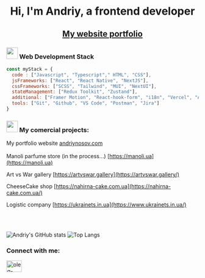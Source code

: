 <h1 align="center">Hi, I'm Andriy, a frontend developer</h1>
<h2 align="center"><a href="https://andriynosov.com/" target="_blank" rel="noreferrer">My website portfolio</a></h2>


### <img src="https://media.giphy.com/media/WUlplcMpOCEmTGBtBW/giphy.gif" width="30"> Web Development Stack

```javascript
const myStack = {
  code : ["Javascript", "Typescript"," HTML", "CSS"],
  jsFrameworks: ["React", "React Native", "NextJS"],
  cssFrameworks: ["SCSS", "Tailwind", "MUI", "NextUI"],
  stateManagement: ["Redux Toolkit", "Zustand"],
  additional: ["Framer Motion", "React-hook-form", "i18n", "Vercel", "AWS"],
  tools: ["Git", "Github", "VS Code", "Postman", "Jira"]
}
```

### <img src="https://emojis.slackmojis.com/emojis/images/1531849430/4246/blob-sunglasses.gif?1531849430" width="30"/> My comercial projects:

My portfolio website [andriynosov.com](https://andriynosov.com)
<br />
<br />
Manoli parfume store (in the process...) [https://manoli.ua](https://manoli.ua)

Art vs War gallery [https://artvswar.gallery](https://artvswar.gallery/)

CheeseCake shop [https://nahirna-cake.com.ua](https://nahirna-cake.com.ua/)

Logistic company [https://ukrainets.in.ua](https://www.ukrainets.in.ua/)

<br />
<br />

![Andriy's GitHub stats](https://github-readme-stats.vercel.app/api?username=nosovandriy&show_icons=true&theme=transparent) ![Top Langs](https://github-readme-stats.vercel.app/api/top-langs/?username=nosovandriy&layout=compact)


<h3 align="left">Connect with me:</h3>
<p align="left">
<a href="https://www.linkedin.com/in/andriy-nosov/" target="blank"><img align="center" src="https://raw.githubusercontent.com/rahuldkjain/github-profile-readme-generator/master/src/images/icons/Social/linked-in-alt.svg" alt="oleg-vetrov-a580b5238" height="30" width="40" /></a>
</p>
